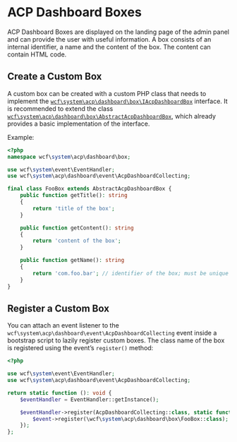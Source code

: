 # ACP Dashboard Boxes

ACP Dashboard Boxes are displayed on the landing page of the admin panel and can provide the user with useful information. A box consists of an internal identifier, a name and the content of the box. The content can contain HTML code.

## Create a Custom Box

A custom box can be created with a custom PHP class that needs to implement the [`wcf\system\acp\dashboard\box\IAcpDashboardBox`](https://github.com/WoltLab/WCF/blob/master/wcfsetup/install/files/lib/system/acp/dashboard/box/IAcpDashboardBox.class.php) interface.
It is recommended to extend the class [`wcf\system\acp\dashboard\box\AbstractAcpDashboardBox`](https://github.com/WoltLab/WCF/blob/master/wcfsetup/install/files/lib/system/acp/dashboard/box/AbstractAcpDashboardBox.class.php), which already provides a basic implementation of the interface.

Example:

```php
<?php
namespace wcf\system\acp\dashboard\box;

use wcf\system\event\EventHandler;
use wcf\system\acp\dashboard\event\AcpDashboardCollecting;

final class FooBox extends AbstractAcpDashboardBox {
    public function getTitle(): string
    {
        return 'title of the box';
    }

    public function getContent(): string
    {
        return 'content of the box';
    }

    public function getName(): string
    {
        return 'com.foo.bar'; // identifier of the box; must be unique
    }
}
```

## Register a Custom Box

You can attach an event listener to the `wcf\system\acp\dashboard\event\AcpDashboardCollecting` event inside a bootstrap script to lazily register custom boxes.
The class name of the box is registered using the event’s `register()` method:

```php title="files/lib/bootstrap/com.example.bar.php"
<?php

use wcf\system\event\EventHandler;
use wcf\system\acp\dashboard\event\AcpDashboardCollecting;

return static function (): void {
    $eventHandler = EventHandler::getInstance();

    $eventHandler->register(AcpDashboardCollecting::class, static function (AcpDashboardCollecting $event) {
        $event->register(\wcf\system\acp\dashboard\box\FooBox::class);
    });
};
```
